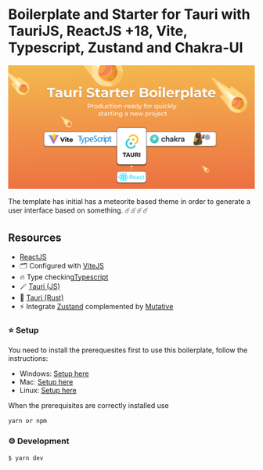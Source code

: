# Boilerplate and Starter for Tauri with TauriJS, ReactJS +18, Vite, Typescript, Zustand and Chakra-UI

![](/docs/tauri-meteor-template.jpg)

The template has initial has a meteorite based theme in order to generate a user interface based on something. ☄️☄️☄️☄️

## Resources

- [ReactJS](https://reactjs.org/)
- 🗂 Configured with [ViteJS](https://vitejs.dev/)
- 🔥 Type checking[Typescript](https://www.typescriptlang.org/)
- 🪄 [Tauri (JS)](https://tauri.studio/docs/api/js/)
- 🦀 [Tauri (Rust)](https://docs.rs/tauri/1.0.0-rc.4/)
- ⚡ Integrate [Zustand](https://github.com/pmndrs/zustand) complemented by [Mutative](b/mutative)

### ⭐️ Setup

You need to install the prerequesites first to use this boilerplate, follow the instructions:

- Windows: [Setup here](https://tauri.app/v1/guides/getting-started/prerequisites#setting-up-windows)
- Mac: [Setup here](https://tauri.app/v1/guides/getting-started/prerequisites#setting-up-macos)
- Linux: [Setup here](https://tauri.app/v1/guides/getting-started/prerequisites#setting-up-linux)

When the prerequisites are correctly installed use

```bash
yarn or npm
```

### ⚙️ Development

```bash
$ yarn dev
```
